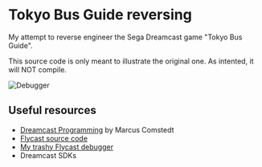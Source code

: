 # Tokyo Bus Guide reversing

My attempt to reverse engineer the Sega Dreamcast game "Tokyo Bus Guide".

This source code is only meant to illustrate the original one. As intented, it
will NOT compile.

![Debugger](https://user-images.githubusercontent.com/7695608/160316105-2895577e-b541-4b8b-867e-c4fa6489fa05.jpg)

## Useful resources
- [Dreamcast Programming](https://mc.pp.se/dc/) by Marcus Comstedt
- [Flycast source code](https://github.com/flyinghead/flycast)
- [My trashy Flycast debugger](https://github.com/lhsazevedo/flycast/tree/dbgnet)
- Dreamcast SDKs
